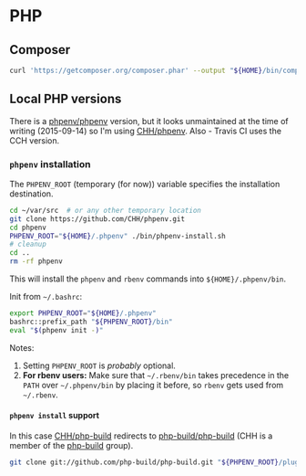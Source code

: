 # PHP

## Composer

```bash
curl 'https://getcomposer.org/composer.phar' --output "${HOME}/bin/composer"
```

## Local PHP versions

There is a [phpenv/phpenv](https://github.com/phpenv/phpenv) version,
but it looks unmaintained at the time of writing (2015-09-14)
so I'm using [CHH/phpenv](https://github.com/CHH/phpenv).
Also - Travis CI uses the CCH version.

### `phpenv` installation

The `PHPENV_ROOT` (temporary (for now)) variable
specifies the installation destination.

```bash
cd ~/var/src  # or any other temporary location
git clone https://github.com/CHH/phpenv.git
cd phpenv
PHPENV_ROOT="${HOME}/.phpenv" ./bin/phpenv-install.sh
# cleanup
cd ..
rm -rf phpenv
```

This will install the `phpenv` and `rbenv` commands into `${HOME}/.phpenv/bin`.

Init from `~/.bashrc`:

```bash
export PHPENV_ROOT="${HOME}/.phpenv"
bashrc::prefix_path "${PHPENV_ROOT}/bin"
eval "$(phpenv init -)"
```

Notes:
1. Setting `PHPENV_ROOT` is *probably* optional.
2. **For rbenv users:** Make sure that `~/.rbenv/bin` takes precedence
in the `PATH` over `~/.phpenv/bin`
by placing it before, so `rbenv` gets used from `~/.rbenv`.

#### `phpenv install` support

In this case [CHH/php-build](https://github.com/CHH/php-build) redirects to [php-build/php-build](https://github.com/php-build/php-build)
(CHH is a member of the [php-build](https://github.com/php-build) group).

```bash
git clone git://github.com/php-build/php-build.git "${PHPENV_ROOT}/plugins/php-build"
```
